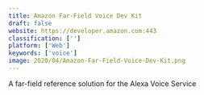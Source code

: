 ```yaml
---
title: Amazon Far-Field Voice Dev Kit
draft: false 
website: https://developer.amazon.com:443
classification: ['']
platform: ['Web']
keywords: ['voice']
image: 2020/04/Amazon-Far-Field-Voice-Dev-Kit.png
---
```

A far-field reference solution for the Alexa Voice Service